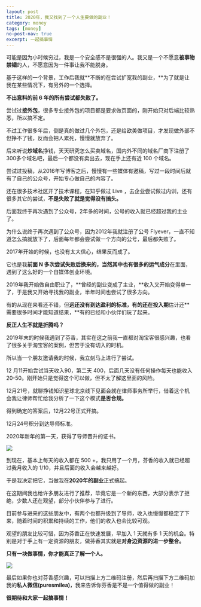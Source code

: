 ```yaml
---
layout: post
title: 2020年，我又找到了一个人生要做的副业！
category: money
tags: [money]
no-post-nav: true
excerpt: 一起搞事情
---
```


可能是因为小时候穷过，我是一个安全感不是很强的人。我又是一个不愿意**被事物禁锢**的人，不愿意因为一件事让我不能脱身。

基于这样的一个背景，工作后我就**不断的在尝试扩宽我的副业，**为了就是让我在某些情况下，有另外的一个选择。

**不出意料的前 6 年的所有尝试都失败了。**

尝试过**接外包**，很多专业接外包的项目都是要求做页面的，刚开始只对后端比较熟悉，所以搞不定。

不过工作很多年后，倒是真的做过几个外包，还是给欧美做项目，才发现做外部不但挣不了钱，反而会把人累死，慢慢就放弃了。

后来听说**炒域名**挣钱，天天研究怎么买卖域名，国内外不同的域名厂商下注册了300多个域名吧，最后一个都没有卖出去，现在手上还有近 100 个域名。

尝试过投稿，从2016年写博客之后，慢慢有一些媒体有邀稿，写过一段时间后就有了自己的公众号，开始专心做自己的内容了。

还在很多技术社区开了技术课程，在知乎做过 Live ，去企业尝试做过内训，还有很多其它的尝试，**不是失败了就是觉得没有搞头。**

后面我终于再次遇到了公众号，2年多的时间，公号的收入就已经超过我的主业了。

为什么说终于再次遇到了公众号，因为2012年我就注册了公号 Flyever，一直不知道怎么搞就放下了，后面每年都会尝试做一个方向的公号，最后都失败了。

2017年开始的时候，也没有太大信心，结果反而成了。

它也是我**前面 N 多次尝试失败后换来的，**当然其中也有很多的**运气成分**在里面，遇到了这么好的一个自媒体创业环境。

2019年我开始做自由职业了，**曾经的副业变成了主业，**收入又开始变得单一了，于是我又开始寻找我的副业，半年时间也尝试了很多方向。

有的从现在来看还不错，但**远还没有到达盈利的标准，**有的还**在投入期**估计还**需要很多时间才能知道结果，**有的已经和小伙伴们玩了起来。

**反正人生不就是折腾吗？**

2019年末的时候我遇到了芬香，其实在这之前我一直都对淘宝客很感兴趣，也看了很多关于淘宝客的案例，但苦于没有切入的时机。

所以当一个朋友邀请我的时候，我立刻马上进行了尝试。

12 月11开始尝试当天收入90，第二天 400，后面几天没有任何操作每天也能收入 20-50。刚开始只是觉得这个可以做，但不太了解这里面的风险。

12月21号，就聊挣钱知识星球北京线下见面会就在律师事务所举行，借着这个机会我让律师帮忙给我分析了一下这个模式**是否合规。**

得到确定的答案后，12月22号正式开搞。

12月24号积分到达导师标准。

2020年新年的第一天，获得了导师晋升的证书。

![](http://favorites.ren/assets/images/2020/it/fuye01.jpg)

到现在，基本上每天的收入都在 500 +，我只用了一个月，芬香的收入就已经超过我月收入的 1/10，并且后面的收入会越来越好。

于是我决定把它，当做我在**2020年的副业**正式搞起。

在这期间我也给许多朋友进行了推荐，毕竟它是一个新的东西，大部分表示了拒绝，少数人还在观望，部分小伙伴参与了进行。

目前参与进来的这些朋友中，有两个也都升级到了导师，收入也慢慢都稳定了下来，随着时间的积累和持续的工作，他们的收入也会比较可观。

观望的朋友比较可惜，因为芬香正在快速发展，早加入 1 天就有多 1 天的机会。特别是对于手上有一定资源的朋友，做芬香其实就是**对身边资源的进一步整合。**

**只有一块做事情，你才能真正了解一个人。**

![](http://favorites.ren/assets/images/2020/it/fuye02.jpg)

最后如果你也对芬香感兴趣，可以扫描上方二维码注册，然后再扫描下方二维码加我的**私人微信(puresmilea)**，我来告诉你芬香是不是一个值得做的副业！


**很期待和大家一起搞事情！**

